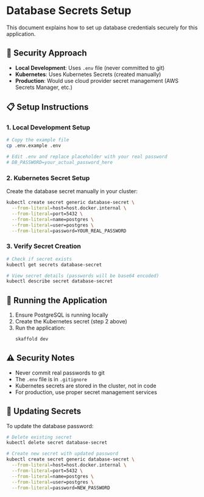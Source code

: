 # Database Secrets Setup

This document explains how to set up database credentials securely for this application.

## 🔐 Security Approach

- **Local Development**: Uses `.env` file (never committed to git)
- **Kubernetes**: Uses Kubernetes Secrets (created manually)
- **Production**: Would use cloud provider secret management (AWS Secrets Manager, etc.)

## 📋 Setup Instructions

### 1. Local Development Setup

```bash
# Copy the example file
cp .env.example .env

# Edit .env and replace placeholder with your real password
# DB_PASSWORD=your_actual_password_here
```

### 2. Kubernetes Secret Setup

Create the database secret manually in your cluster:

```bash
kubectl create secret generic database-secret \
  --from-literal=host=host.docker.internal \
  --from-literal=port=5432 \
  --from-literal=name=postgres \
  --from-literal=user=postgres \
  --from-literal=password=YOUR_REAL_PASSWORD
```

### 3. Verify Secret Creation

```bash
# Check if secret exists
kubectl get secrets database-secret

# View secret details (passwords will be base64 encoded)
kubectl describe secret database-secret
```

## 🚀 Running the Application

1. Ensure PostgreSQL is running locally
2. Create the Kubernetes secret (step 2 above)
3. Run the application:
   ```bash
   skaffold dev
   ```

## ⚠️ Security Notes

- Never commit real passwords to git
- The `.env` file is in `.gitignore` 
- Kubernetes secrets are stored in the cluster, not in code
- For production, use proper secret management services

## 🔄 Updating Secrets

To update the database password:

```bash
# Delete existing secret
kubectl delete secret database-secret

# Create new secret with updated password
kubectl create secret generic database-secret \
  --from-literal=host=host.docker.internal \
  --from-literal=port=5432 \
  --from-literal=name=postgres \
  --from-literal=user=postgres \
  --from-literal=password=NEW_PASSWORD
```